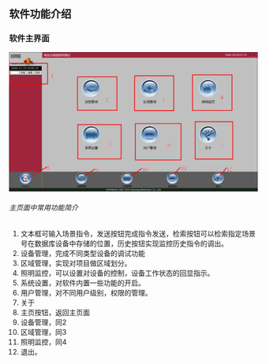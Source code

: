软件功能介绍
---                    

### 软件主界面
![主界面](../images/software001.png)
###### 主页面中常用功能简介
1. 文本框可输入场景指令，发送按钮完成指令发送，检索按钮可以检索指定场景号在数据库设备中存储的位置，历史按钮实现监控历史指令的调出。
2. 设备管理，完成不同类型设备的调试功能
3. 区域管理，实现对项目做区域划分。
4. 照明监控，可以设置对设备的控制，设备工作状态的回显指示。
5. 系统设置，对软件内置一些功能的开启。
6. 用户管理，对不同用户级别，权限的管理。
7. 关于
8. 主页按钮，返回主页面
9. 设备管理，同2
10. 区域管理，同3
11. 照明监控，同4
12. 退出。
